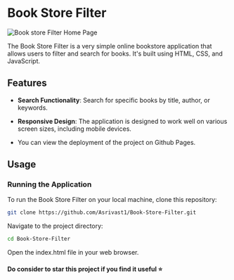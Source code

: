 # Book Store Filter

![Book store Filter Home Page](https://github.com/Asrivast1/Book-Store-Filter/assets/56469418/c04b3cf1-8024-4bc0-acf9-701b194cc0cb)


The Book Store Filter is a very simple online bookstore application that allows users to filter and search for books. It's built using HTML, CSS, and JavaScript.

## Features

- **Search Functionality**: Search for specific books by title, author, or keywords.

- **Responsive Design**: The application is designed to work well on various screen sizes, including mobile devices.
- You can view the deployment of the project on Github Pages.

## Usage

### Running the Application

To run the Book Store Filter on your local machine, clone this repository:

```bash
git clone https://github.com/Asrivast1/Book-Store-Filter.git
```

Navigate to the project directory:
```bash
cd Book-Store-Filter
```

Open the index.html file in your web browser.

#### Do consider to star this project if you find it useful ⭐
